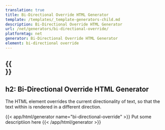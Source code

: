 ```yaml
---
translation: true
title: Bi-Directional Override HTML Generator
template: /templates/_template-generators-child.md
description: Bi-Directional Override HTML Generator
url: /net/generators/bi-directional-override/
platformtag: net
generator: Bi-Directional Override HTML Generator
element: bi-directional override
---
```


{{<section overview>}}
---
h2: Bi-Directional Override HTML Generator
---

The [<bdo>](https://html.spec.whatwg.org/multipage/text-level-semantics.html#the-bdo-element) HTML element overrides the current directionality of text, so that the text within is rendered in a different direction.

{{< app/html/generator name="bi-directional-override" >}}
Put some descriptiion here
{{< /app/html/generator >}}